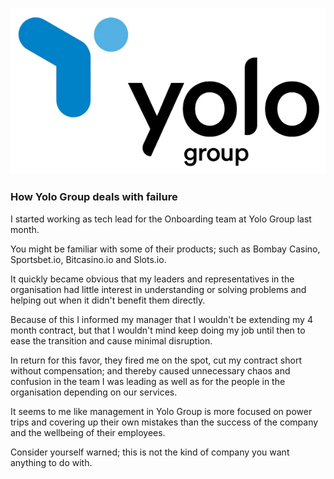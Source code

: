 ![Logo](logo.png)

### How Yolo Group deals with failure

I started working as tech lead for the Onboarding team at Yolo Group last month.

You might be familiar with some of their products; such as Bombay Casino, Sportsbet.io, Bitcasino.io and Slots.io.

It quickly became obvious that my leaders and representatives in the organisation had little interest in understanding or solving problems and helping out when it didn't benefit them directly.

Because of this I informed my manager that I wouldn't be extending my 4 month contract, but that I wouldn't mind keep doing my job until then to ease the transition and cause minimal disruption.

In return for this favor, they fired me on the spot, cut my contract short without compensation; and thereby caused unnecessary chaos and confusion in the team I was leading as well as for the people in the organisation depending on our services.

It seems to me like management in Yolo Group is more focused on power trips and covering up their own mistakes than the success of the company and the wellbeing of their employees.

Consider yourself warned; this is not the kind of company you want anything to do with.
